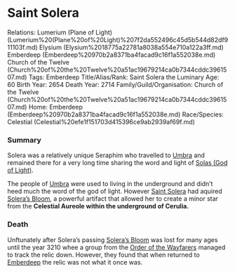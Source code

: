 # Saint Solera

Relations: Lumerium (Plane of Light) (Lumerium%20(Plane%20of%20Light)%207f2da552496c45d5b544d82df911103f.md) Elysium (Elysium%2018775a22781a8038a554e710a122a3ff.md) Emberdeep (Emberdeep%20970b2a8371ba4facad9c16f1a552038e.md) Church of the Twelve (Church%20of%20the%20Twelve%20a51ac19679214ca0b7344cddc3961507.md) 
Tags: Emberdeep
Title/Alias/Rank: Saint Solera the Luminary
Age: 60
Birth Year: 2654
Death Year: 2714
Family/Guild/Organisation: Church of the Twelve (Church%20of%20the%20Twelve%20a51ac19679214ca0b7344cddc3961507.md) 
Home: Emberdeep (Emberdeep%20970b2a8371ba4facad9c16f1a552038e.md) 
Race/Species: Celestial (Celestial%20efe1f151703d415396ce9ab2939af69f.md)

### Summary

Solera was a relatively unique Seraphim who travelled to [Umbra](Umbra%207f340c9a24ce450cb2d96e5fe3f424a1.md) and remained there for a very long time sharing the word and light of [Solas (God of Light)](Solas%20(God%20of%20Light)%20015540f7a3384a6183587703a171a5f7.md).

The people of [Umbra](Umbra%207f340c9a24ce450cb2d96e5fe3f424a1.md) were used to living in the underground and didn’t heed much the word of the god of light. However [Saint Solera](Saint%20Solera%2018775a22781a80d685ede82ab3a82f42.md) had aquired [Solera’s Bloom](Solera%E2%80%99s%20Bloom%2018775a22781a80108cabc353282f3993.md), a powerful artifact that allowed her to create a minor star from the **Celestial Aureole within the underground of Cerulia.**

### Death

Unftunately after Solera’s passing [Solera’s Bloom](Solera%E2%80%99s%20Bloom%2018775a22781a80108cabc353282f3993.md) was lost for many ages until the year 3210 whee a group from the [Order of the Wayfarers](Order%20of%20the%20Wayfarers%2018475a22781a8094bee8e623d138c885.md) managed to track the relic down. However, they found that when returned to [Emberdeep](Emberdeep%20970b2a8371ba4facad9c16f1a552038e.md) the relic was not what it once was.